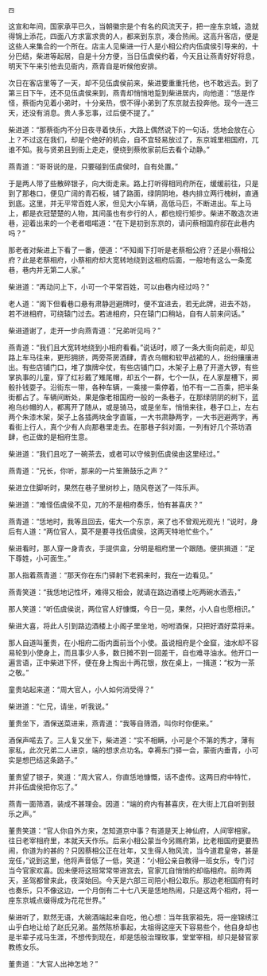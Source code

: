     四 

   这宣和年间，国家承平已久，当朝徽宗是个有名的风流天子，把一座东京城，造就得锦上添花，四面八方求富求贵的人，都来到东京，凑合热闹。这高升客店，便是这些人来集合的一个所在。店主人见柴进一行人是小相公府内伍虞侯引导来的，十分巴结，柴进等起居，自是十分方便，当日伍虞侯约着，今天且让燕青好好将息，明天下午来引他去见衙内，燕青自是听候他安排。

   次日在客店里等了一天，却不见伍虞侯前来，柴进要重重托他，也不敢远去。到了第三日下午，还不见伍虞侯来到，燕青却悄悄地踅到柴进居内，向他道：“恁是作怪，蔡衙内见着小弟时，十分亲热，恨不得小弟到了东京就去投奔他。现今一连三天，还没有消息。贵人多忘事，过后便不提了。”

   柴进道：“那蔡衙内不分日夜寻着快乐，大路上偶然说下的一句话，恁地会放在心上？不过这在我们，却是个绝好的机会，自不宜轻易放过了，东京城里相国府，兀谁不知。我与贤弟且到街上走走，便绕到蔡攸家前后去看个动静。”

   燕青道：“哥哥说的是，只要碰到伍虞侯时，自有处置。”

   于是两人带了些散碎银子，向大街走来。路上打听得相同府所在，缓缓前往，只是到了那巷口，便见广阔的青石板，铺了路面，绿阴阴地，巷内排立两行槐树，直通到底。这里，并无平常百姓人家，但见大小车辆，高低马匹，不断进出。车上马上，都是衣冠楚楚的人物，其间虽也有步行的人，都也规行矩步。柴进不敢造次进巷，迎着出来的一个老者唱喏道：“在下是初到东京的，请问蔡相国府邸在此巷内吗？”

   那老者对柴进上下看了一番，便道：“不知阁下打听是老蔡相公府？还是小蔡相公府？此是老蔡相府，小蔡相府却大宽转地绕到这相府后面，一般地有这么一条宽巷，巷内并无第二人家。”

   柴进道：“再动问上下，小可一个平常百姓，可以由巷内经过吗？”

   老人道：“阁下但看巷口悬有肃静迥避牌时，便不宜进去，若无此牌，进去不妨，若不进相府，可绕辕门过去。若进相府，只在辕门口稍站，自有人前来问话。”

   柴进道谢了，走开一步向燕青道：“兄弟听见吗？”

   燕青道：“我们且大宽转地绕到小相府看看。”说话时，顺了一条大街向前走，却见路上车马往来，更形拥挤，两旁茶房酒肆，青衣乌帽和软甲战裙的人，纷纷攘攘进出。有些店铺门口，堆了旗牌伞仗，有些店铺门口，木架子上悬了开道大锣，有些掌执事的儿童，穿了红衫戴了雉尾帽，却五个一群，七个一队，在人家屋槽下，掷骰扑钱耍子。沿街东一带，各种车辆，一乘接一乘停着，怕不有一二百乘，把半条街都占了。车辆间断处，果是像老相国府一般的一条巷子，在那绿阴阴的树下，蓝袍乌纱帽的人，都离开了随从，或是骑马，或是坐车，悄悄来往，巷子口上，左右两个朱漆木架，架子上各插两块金字直匾，一大书肃静两字，一大书迥避两字，再看街上行人，真个少有人向那巷里走去。在那巷子斜对面，一列有好几个茶坊酒肆，也正做的是相府生意。

   柴进道：“我们且吃了一碗茶去，或者可以守候到伍虞侯由这里经过。”

   燕青道：“兄长，你听，那来的一片笙箫鼓乐之声？”

   柴进立住脚听时，果然在巷子里树杪上，随风卷送了一阵乐声。

   柴进道：“难怪伍虞侯不见，兀的不是相府奏乐，怕有甚喜庆？”

   燕青道：“恁地时，我等且回去，偌大一个东京，来了也不曾观光观光！”说时，身后有人道：“两位官人，莫不是要寻找伍虞侯，这两天特地忙些个。”

   柴进看时，那人穿一身青衣，手提供盒，分明是相府里一个跟随。便拱揖道：“足下尊姓，小可面生。”

   那人指着燕青道：“那天你在东门驿射下老鸦来时，我在一边看见。”

   燕青笑道：“我恁地记性坏，难得又相会，就请在路边酒楼上吃两碗水酒去，”

   那人笑道：“听伍虞侯说，两位官人好慷慨，今日一见，果然，小人自也愿相识。”

   柴进大喜，将此人引到路边酒楼上小阁子里坐地，吩咐酒保，只把好酒好菜将来。

   那人自道叫董贵，在小相府二衙内面前当个小使。虽说相府是个金窟，油水却不容易轮到小使身上，而且事少人多，数日摊不到一回差干，自也难寻油水。他开口一遍言语，正中柴进下怀，便在身上掏出十两花银，放在桌上，一揖道：“权为一茶之敬。”

   童贵站起来道：“周大官人，小人如何消受得？”

   柴进道：“仁兄，请坐，听我说。”

   董贵坐下，酒保送菜进来，燕青道：“我等自筛酒，叫你时你便来。”

   酒保声喏去了。三人复又坐下，柴进道：“实不相瞒，小可是个不第的秀才，薄有家私，此次兄弟二人进京，端的想求点功名。幸褥东门驿一会，蒙衙内垂青，小可实是想巴结这条路子。”

   董贵望了银子，笑道：“周大官人，你直恁地慷慨，话不虚传。这两日府中特忙，并非伍虞侯把你忘了。”

   燕青一面筛酒，装成不甚理会。因道：“端的府内有甚喜庆，在大街上兀自听到鼓乐之声。”

   董贵笑道：“官人你自外方来，怎知道京中事？有道是天上神仙府，人间宰相家。往日老宰相府里，本就天天作乐。后来小相公蒙当今另赐府第，比老相国府更要热闹，你道为的甚的？只因蔡相公正在壮年，又生得人物风流，当今道君皇帝，甚是宠任，”说到这里，他将声音低了一低，笑道：“小相公亲自教得一班女乐，专门讨当今官家欢喜。因未便将这班常常带进宫去，官家兀自悄悄的却临相府。前昨两天，圣驾都曾来此，夜深始回。今天是六部三司陪小相公取乐。那边老相国府有时也奏乐，只不像这边，一个月倒有二十七八天是恁地热闹，只是这两个相府，将一座东京城点缀得成为花花世界。”

   柴进听了，默然无语，大碗酒端起来自吃，他心想：当年我家祖先，将一座锦绣江山乎白地让给了赵氏兄弟。虽然陈桥事起，太祖得这座天下容易些个，他自身却也是半辈子戎马生涯，不想传到现在，却是恁般治理玫事，堂堂宰相，却只是替官家教练女乐。

   董贵道：“大官人出神怎地？”

